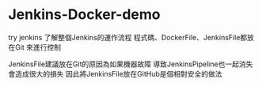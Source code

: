 # Jenkins-Docker-demo
try jenkins
了解整個Jenkins的運作流程
程式碼、DockerFile、JenkinsFile都放在Git 來進行控制

JenkinsFile建議放在Git的原因為如果機器故障 導致JenkinsPipeline也一起消失會造成很大的損失
因此將JenkinsFile放在GitHub是個相對安全的做法
